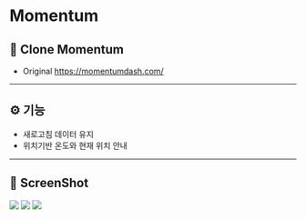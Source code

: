 # Momentum
## 🚀 Clone Momentum



* Original https://momentumdash.com/
<hr>


## ⚙ 기능
* 새로고침 데이터 유지
* 위치기반 온도와 현재 위치 안내
<hr>


## 🎨 ScreenShot
<img src="https://user-images.githubusercontent.com/59722470/89196884-cd7d7600-d5e5-11ea-9160-70dfded28ad5.JPG">
<img src="https://user-images.githubusercontent.com/59722470/89196888-ceaea300-d5e5-11ea-8595-f21c339768ae.JPG">
<img src="https://user-images.githubusercontent.com/59722470/89196890-cf473980-d5e5-11ea-8c3b-ec80e6d05282.JPG">
